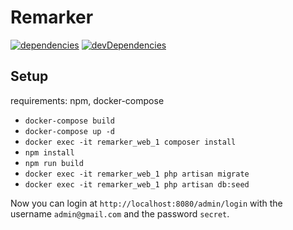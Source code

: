 # Remarker  

[![dependencies](https://david-dm.org/bigfish-hu/remarker/status.svg)](https://david-dm.org/bigfish-hu/remarker)
[![devDependencies](https://david-dm.org/bigfish-hu/remarker/dev-status.svg)](https://david-dm.org/bigfish-hu/remarker?type=dev)

## Setup  

  requirements: npm, docker-compose  

- `docker-compose build`
- `docker-compose up -d`
- `docker exec -it remarker_web_1 composer install`
- `npm install`
- `npm run build`  
- `docker exec -it remarker_web_1 php artisan migrate`  
- `docker exec -it remarker_web_1 php artisan db:seed`

Now you can login at `http://localhost:8080/admin/login` with the username `admin@gmail.com` and the password `secret`.  
